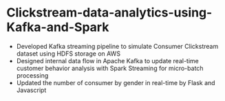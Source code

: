 # Clickstream-data-analytics-using-Kafka-and-Spark
- Developed Kafka streaming pipeline to simulate Consumer Clickstream dataset using HDFS storage
on AWS
- Designed internal data flow in Apache Kafka to update real-time customer behavior analysis with
Spark Streaming for micro-batch processing
- Updated the number of consumer by gender in real-time by Flask and Javascript
